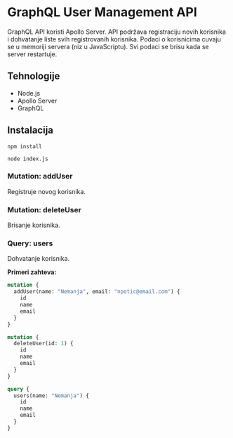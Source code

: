 # GraphQL User Management API

GraphQL API koristi Apollo Server. API podržava registraciju novih korisnika i dohvatanje liste svih registrovanih korisnika. Podaci o korisnicima cuvaju se u memoriji servera (niz u JavaScriptu). Svi podaci se brisu kada se server restartuje.
 
## Tehnologije
- Node.js
- Apollo Server
- GraphQL

## Instalacija
`npm install`
  
`node index.js`


### Mutation: addUser
Registruje novog korisnika.

### Mutation: deleteUser
Brisanje korisnika.

### Query: users
Dohvatanje korisnika.

**Primeri zahteva:**
```graphql
mutation {
  addUser(name: "Nemanja", email: "npotic@email.com") {
    id
    name
    email
  }
}

mutation {
  deleteUser(id: 1) {
    id
    name
    email
  }
}

query {
  users(name: "Nemanja") {
    id
    name
    email
  }
}
